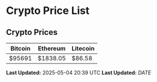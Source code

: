 # Crypto Price List

## Crypto Prices
| Bitcoin | Ethereum | Litecoin |
| ------- | -------- | -------- |
| $95691 | $1838.05 | $86.58 |
**Last Updated:** 2025-05-04 20:39 UTC
**Last Updated:** $DATE$
